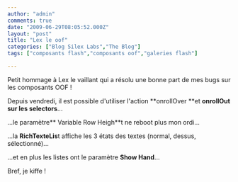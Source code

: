 ```yaml
---
author: "admin"
comments: true
date: "2009-06-29T08:05:52.000Z"
layout: "post"
title: "Lex le oof"
categories: ["Blog Silex Labs","The Blog"]
tags: ["composants flash","composants oof","galeries flash"]

---
```

Petit hommage à Lex le vaillant qui a résolu une bonne part de mes bugs sur les composants OOF !

Depuis vendredi, il est possible d'utiliser l'action **onrollOver **et **onrollOut **sur les** selectors**...

...le paramètre** Variable Row Heigh**t ne reboot plus mon ordi...

...la **RichTexteLis**t affiche les 3 états des textes (normal, dessus, sélectionné)...

...et en plus les listes ont le paramètre **Show Hand**...

Bref, je kiffe !


